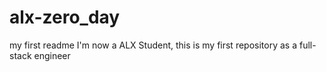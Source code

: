 # alx-zero_day

my first readme
I'm now a ALX Student, this is my first repository as a full-stack engineer
